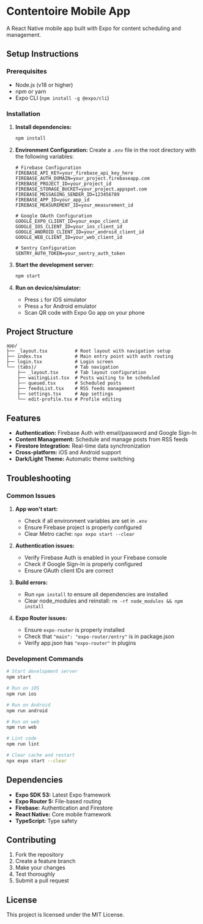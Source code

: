 # Contentoire Mobile App

A React Native mobile app built with Expo for content scheduling and management.

## Setup Instructions

### Prerequisites
- Node.js (v18 or higher)
- npm or yarn
- Expo CLI (`npm install -g @expo/cli`)

### Installation

1. **Install dependencies:**
   ```bash
   npm install
   ```

2. **Environment Configuration:**
   Create a `.env` file in the root directory with the following variables:
   ```
   # Firebase Configuration
   FIREBASE_API_KEY=your_firebase_api_key_here
   FIREBASE_AUTH_DOMAIN=your_project.firebaseapp.com
   FIREBASE_PROJECT_ID=your_project_id
   FIREBASE_STORAGE_BUCKET=your_project.appspot.com
   FIREBASE_MESSAGING_SENDER_ID=123456789
   FIREBASE_APP_ID=your_app_id
   FIREBASE_MEASUREMENT_ID=your_measurement_id

   # Google OAuth Configuration
   GOOGLE_EXPO_CLIENT_ID=your_expo_client_id
   GOOGLE_IOS_CLIENT_ID=your_ios_client_id
   GOOGLE_ANDROID_CLIENT_ID=your_android_client_id
   GOOGLE_WEB_CLIENT_ID=your_web_client_id

   # Sentry Configuration
   SENTRY_AUTH_TOKEN=your_sentry_auth_token
   ```

3. **Start the development server:**
   ```bash
   npm start
   ```

4. **Run on device/simulator:**
   - Press `i` for iOS simulator
   - Press `a` for Android emulator
   - Scan QR code with Expo Go app on your phone

## Project Structure

```
app/
├── _layout.tsx          # Root layout with navigation setup
├── index.tsx            # Main entry point with auth routing
├── login.tsx            # Login screen
└── (tabs)/              # Tab navigation
    ├── _layout.tsx      # Tab layout configuration
    ├── waitingList.tsx  # Posts waiting to be scheduled
    ├── queued.tsx       # Scheduled posts
    ├── feedsList.tsx    # RSS feeds management
    ├── settings.tsx     # App settings
    └── edit-profile.tsx # Profile editing
```

## Features

- **Authentication:** Firebase Auth with email/password and Google Sign-In
- **Content Management:** Schedule and manage posts from RSS feeds
- **Firestore Integration:** Real-time data synchronization
- **Cross-platform:** iOS and Android support
- **Dark/Light Theme:** Automatic theme switching

## Troubleshooting

### Common Issues

1. **App won't start:**
   - Check if all environment variables are set in `.env`
   - Ensure Firebase project is properly configured
   - Clear Metro cache: `npx expo start --clear`

2. **Authentication issues:**
   - Verify Firebase Auth is enabled in your Firebase console
   - Check if Google Sign-In is properly configured
   - Ensure OAuth client IDs are correct

3. **Build errors:**
   - Run `npm install` to ensure all dependencies are installed
   - Clear node_modules and reinstall: `rm -rf node_modules && npm install`

4. **Expo Router issues:**
   - Ensure `expo-router` is properly installed
   - Check that `"main": "expo-router/entry"` is in package.json
   - Verify app.json has `"expo-router"` in plugins

### Development Commands

```bash
# Start development server
npm start

# Run on iOS
npm run ios

# Run on Android
npm run android

# Run on web
npm run web

# Lint code
npm run lint

# Clear cache and restart
npx expo start --clear
```

## Dependencies

- **Expo SDK 53:** Latest Expo framework
- **Expo Router 5:** File-based routing
- **Firebase:** Authentication and Firestore
- **React Native:** Core mobile framework
- **TypeScript:** Type safety

## Contributing

1. Fork the repository
2. Create a feature branch
3. Make your changes
4. Test thoroughly
5. Submit a pull request

## License

This project is licensed under the MIT License.

